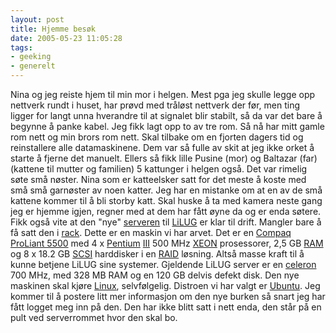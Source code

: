 ```yaml
---
layout: post
title: Hjemme besøk
date: 2005-05-23 11:05:28
tags: 
- geeking
- generelt
---
```

Nina og jeg reiste hjem til min mor i helgen. Mest pga jeg skulle legge opp nettverk rundt i huset, har prøvd med tråløst nettverk der før, men ting ligger for langt unna hverandre til at signalet blir stabilt, så da var det bare å begynne å panke kabel. Jeg fikk lagt opp to av tre rom. Så nå har mitt gamle rom nett og min brors rom nett. Skal tilbake om en fjorten dagers tid og reinstallere alle datamaskinene. Dem var så fulle av skit at jeg ikke orket å starte å fjerne det manuelt. Ellers så fikk lille Pusine (mor) og Baltazar (far) (kattene til mutter og familien) 5 kattunger i helgen også. Det var rimelig søte små nøster. Nina som er katteelsker satt for det meste å koste med små små garnøster av noen katter. Jeg har en mistanke om at en av de små kattene kommer til å bli storby katt. Skal huske å ta med kamera neste gang jeg er hjemme igjen, regner med at dem har fått øyne da og er enda søtere. Fikk også vite at den "nye" <a href="http://en.wikipedia.org/wiki/Server">serveren</a> til <a href="http://www.lilug.no/">LiLUG</a> er klar til drift. Mangler bare å få satt den i <a href="http://en.wikipedia.org/wiki/19-inch_rack">rack</a>. Dette er en maskin vi har arvet. Det er en <a href="http://h18002.www1.hp.com/products/quickspecs/10279_div/10279_div.html">Compaq ProLiant 5500</a> med 4 x <a href="http://en.wikipedia.org/wiki/Pentium">Pentium</a> <a href="http://en.wikipedia.org/wiki/Pentium_III">III</a> 500 MHz <a href="http://en.wikipedia.org/wiki/Xeon">XEON</a> prosessorer, 2,5 GB <a href="http://en.wikipedia.org/wiki/RAM">RAM</a> og 8 x 18.2 GB <a href="http://en.wikipedia.org/wiki/Scsi">SCSI</a> harddisker i en <a href="http://en.wikipedia.org/wiki/Redundant_array_of_independent_disks">RAID</a> løsning. Altså masse kraft til å kunne betjene LiLUG sine systemer. Gjeldende LiLUG server er en <a href="http://en.wikipedia.org/wiki/Celeron">celeron</a> 700 MHz, med 328 MB RAM og en 120 GB delvis defekt disk. Den nye maskinen skal kjøre <a href="http://www.linux.org">Linux</a>, selvfølgelig. Distroen vi har valgt er <a href="http://www.ubuntulinux.org">Ubuntu</a>. Jeg kommer til å postere litt mer informasjon om den nye burken så snart jeg har fått logget meg inn på den. Den har ikke blitt satt i nett enda, den står på en pult ved serverrommet hvor den skal bo. 